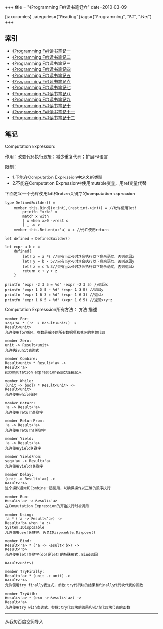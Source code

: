 +++
title = "《Programming F#》读书笔记六"
date=2010-03-09

[taxonomies]
categories=["Reading"]
tags=["Programming", "F#", ".Net"]
+++
## 索引
- [《Programming F#》读书笔记一](@/blog/life/reading/programming-fsharp/programming-fsharp-1.md)
- [《Programming F#》读书笔记二](@/blog/life/reading/programming-fsharp/programming-fsharp-2.md)
- [《Programming F#》读书笔记三](@/blog/life/reading/programming-fsharp/programming-fsharp-3.md)
- [《Programming F#》读书笔记四](@/blog/life/reading/programming-fsharp/programming-fsharp-4.md)
- [《Programming F#》读书笔记五](@/blog/life/reading/programming-fsharp/programming-fsharp-5.md)
- [《Programming F#》读书笔记六](@/blog/life/reading/programming-fsharp/programming-fsharp-6.md)
- [《Programming F#》读书笔记七](@/blog/life/reading/programming-fsharp/programming-fsharp-7.md)
- [《Programming F#》读书笔记八](@/blog/life/reading/programming-fsharp/programming-fsharp-8.md)
- [《Programming F#》读书笔记九](@/blog/life/reading/programming-fsharp/programming-fsharp-9.md)
- [《Programming F#》读书笔记十](@/blog/life/reading/programming-fsharp/programming-fsharp-10.md)
- [《Programming F#》读书笔记十一](@/blog/life/reading/programming-fsharp/programming-fsharp-11.md)
- [《Programming F#》读书笔记十二](@/blog/life/reading/programming-fsharp/programming-fsharp-12.md)

## 笔记
Computation Expression:

作用：改变代码执行逻辑；减少重复代码；扩展F#语言

限制：
- 1.不能在Computation Expression中定义新类型
- 2.不能在Computation Expression中使用mutable变量，用ref变量代替


下面定义一个允许使用let!和return关键字的computation expression
```f#
type DefinedBuilder() =
    member this.Bind((x:int),(rest:int->int)) = //允许使用let!
        printfn "x:%d" x
        match x with
        | x when x>0 ->rest x
        | _ -> x
    member this.Return(x:'a) = x //允许使用return

let defined = DefinedBuilder()

let expr a b c =
    defined{
        let! x = a *2 //只有当x>0时才会执行以下剩余语句，否则返回x
        let! y = b - 5//只有当y>0时才会执行以下剩余语句，否则返回y
        let! z = c % 3//只有当z>0时才会执行以下剩余语句，否则返回z
        return x + y + z
    }

printfn "expr -2 3 5 = %d" (expr -2 3 5) //返回x
printfn "expr 1 3 5 = %d" (expr 1 3 5) //返回y
printfn "expr 1 6 3 = %d" (expr 1 6 3) //返回z
printfn "expr 1 6 5 = %d" (expr 1 6 5) //返回x+y+z
```

Computation Expresssion所有方法：
    方法 描述

    member For:
    seq<'a> * ('a -> Result<unit>) ->
    Result<unit>
    允许使用for循环，参数是循环的所有数据项和循环的主体代码

    member Zero:
    unit -> Result<unit>
    允许执行unit表达式

    member Combine:
    Result<unit> * Result<'a> ->
    Result<'a>
    把computation expression各部分连接起来

    member While:
    (unit -> bool) * Result<unit> ->
    Result<unit>
    允许使用while循环

    member Return:
    'a -> Result<'a>
    允许使用return关键字

    member ReturnFrom:
    'a -> Result<'a>
    允许使用return!关键字

    member Yield:
    'a -> Result<'a>
    允许使用yield关键字

    member YieldFrom:
    seq<'a> -> Result<'a>
    允许使用yield!关键字

    member Delay:
    (unit -> Result<'a>) ->
    Result<'a>
    这个操作通常和Combine一起使用，以确保操作以正确的顺序执行

    member Run:
    Result<'a> -> Result<'a>
    在Computation Expression的开始执行时被调用

    member Using:
    'a * ('a -> Result<'b>) ->
    Result<'b> when 'a :>
    System.IDisposable
    允许使用use!关键字，负责IDisposable.Dispose()

    member Bind:
    Result<'a> * ('a -> Result<'b>) ->
    Result<'b>
    允许使用let!关键字(do!是let!的特殊形式，Bind返回

    Result<unit>)

    member TryFinally:
    Result<'a> * (unit -> unit) ->
    Result<'a>
    允许使用try finally表达式，参数:try代码块的结果和finally代码块代表的函数

    member TryWith:
    Result<'a> * (exn -> Result<'a>) ->
    Result<'a>
    允许使用try with表达式，参数:try代码块的结果和with代码块代表的函数 


---
从我的百度空间导入